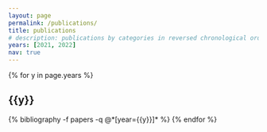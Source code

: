 ```yaml
---
layout: page
permalink: /publications/
title: publications
# description: publications by categories in reversed chronological order. generated by jekyll-scholar.
years: [2021, 2022]
nav: true
---
```


<div class="publications">

{% for y in page.years %}
  <h2 class="year">{{y}}</h2>
  {% bibliography -f papers -q @*[year={{y}}]* %}
{% endfor %}

</div>
